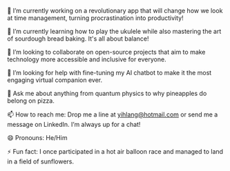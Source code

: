 🔭 I’m currently working on a revolutionary app that will change how we look at time management, turning procrastination into productivity!

🌱 I’m currently learning how to play the ukulele while also mastering the art of sourdough bread baking. It's all about balance!

👯 I’m looking to collaborate on open-source projects that aim to make technology more accessible and inclusive for everyone.

🤔 I’m looking for help with fine-tuning my AI chatbot to make it the most engaging virtual companion ever.

💬 Ask me about anything from quantum physics to why pineapples do belong on pizza.

📫 How to reach me: Drop me a line at yihlang@hotmail.com or send me a message on LinkedIn. I’m always up for a chat!

😄 Pronouns: He/Him

⚡ Fun fact: I once participated in a hot air balloon race and managed to land in a field of sunflowers.
